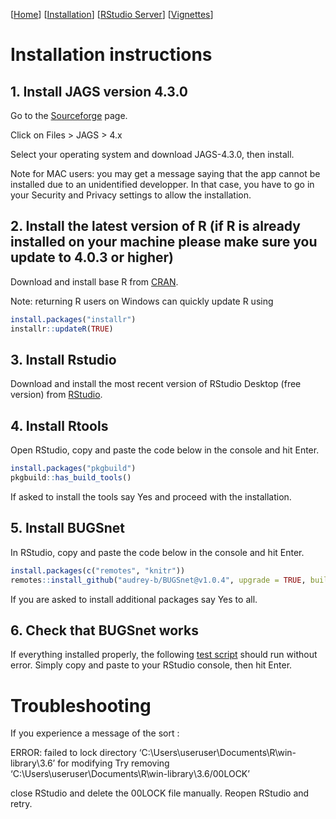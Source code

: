 [[Home](index.md)] [[Installation](instructions.md)] [[RStudio Server](https://spintechit.com/bugsnet-demo-request/)] [[Vignettes](vignettes)]

# Installation instructions

## 1\. Install JAGS version 4.3.0

Go to the [Sourceforge](https://sourceforge.net/projects/mcmc-jags/) page.

Click on Files \> JAGS \> 4.x

Select your operating system and download JAGS-4.3.0, then install.

Note for MAC users: you may get a message saying that the app cannot be installed due to an unidentified developper. In that case, you have to go in your Security and Privacy settings to allow the installation.

## 2\. Install the latest version of R (if R is already installed on your machine please make sure you update to 4.0.3 or higher)

Download and install base R from [CRAN](https://cran.r-project.org/).

Note: returning R users on Windows can quickly update R using
``` r
install.packages("installr")
installr::updateR(TRUE)
```

## 3\. Install Rstudio

Download and install the most recent version of RStudio Desktop (free version) from [RStudio](https://www.rstudio.com/products/rstudio/download).

## 4\. Install Rtools

Open RStudio, copy and paste the code below in the console and hit Enter.

``` r
install.packages("pkgbuild")
pkgbuild::has_build_tools()
```

If asked to install the tools say Yes and proceed with the installation.

## 5\. Install BUGSnet

In RStudio, copy and paste the code below in the console and hit Enter.

``` r
install.packages(c("remotes", "knitr"))
remotes::install_github("audrey-b/BUGSnet@v1.0.4", upgrade = TRUE, build_vignettes = TRUE, dependencies = TRUE)
```

If you are asked to install additional packages say Yes to all.

## 6\. Check that BUGSnet works

If everything installed properly, the following [test script](testscript.txt) should run without error. Simply copy and paste to your RStudio console, then hit Enter.

# Troubleshooting

If you experience a message of the sort : 

ERROR: failed to lock directory ‘C:\Users\useruser\Documents\R\win-library\3.6’ for modifying
Try removing ‘C:\Users\useruser\Documents\R\win-library\3.6/00LOCK’

close RStudio and delete the 00LOCK file manually. Reopen RStudio and retry.
